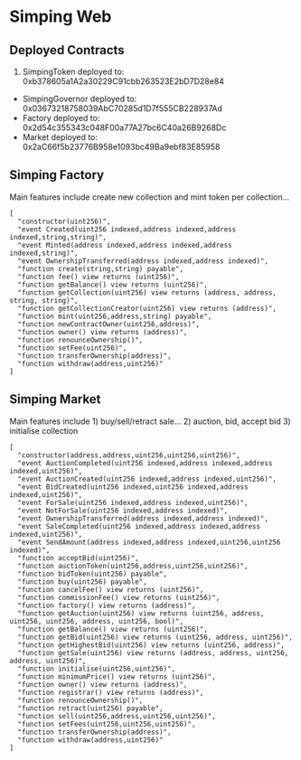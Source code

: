 # Simping Web

## Deployed Contracts

1. SimpingToken deployed to: 0xb378605a1A2a30229C91cbb263523E2bD7D28e84
* SimpingGovernor deployed to: 0x03673218758039AbC70285d1D7f555CB228937Ad
* Factory deployed to: 0x2d54c355343c048F00a77A27bc6C40a26B9268Dc
* Market deployed to: 0x2aC66f5b23776B958e1093bc49Ba9ebf83E85958

## Simping Factory

Main features include create new collection and mint token per collection...


```
[
  "constructor(uint256)",
  "event Created(uint256 indexed,address indexed,address indexed,string,string)",
  "event Minted(address indexed,address indexed,address indexed,string)",
  "event OwnershipTransferred(address indexed,address indexed)",
  "function create(string,string) payable",
  "function fee() view returns (uint256)",
  "function getBalance() view returns (uint256)",
  "function getCollection(uint256) view returns (address, address, string, string)",
  "function getCollectionCreator(uint256) view returns (address)",
  "function mint(uint256,address,string) payable",
  "function newContractOwner(uint256,address)",
  "function owner() view returns (address)",
  "function renounceOwnership()",
  "function setFee(uint256)",
  "function transferOwnership(address)",
  "function withdraw(address,uint256)"
]
```

## Simping Market 

Main features include 1) buy/sell/retract sale... 2) auction, bid, accept bid 3) initialise collection


```
[
  "constructor(address,address,uint256,uint256,uint256)",
  "event AuctionCompleted(uint256 indexed,address indexed,address indexed,uint256)",
  "event AuctionCreated(uint256 indexed,address indexed,uint256)",
  "event BidCreated(uint256 indexed,uint256 indexed,address indexed,uint256)",
  "event ForSale(uint256 indexed,address indexed,uint256)",
  "event NotForSale(uint256 indexed,address indexed)",
  "event OwnershipTransferred(address indexed,address indexed)",
  "event SaleCompleted(uint256 indexed,address indexed,address indexed,uint256)",
  "event SendAmount(address indexed,address indexed,uint256,uint256 indexed)",
  "function acceptBid(uint256)",
  "function auctionToken(uint256,address,uint256,uint256)",
  "function bidToken(uint256) payable",
  "function buy(uint256) payable",
  "function cancelFee() view returns (uint256)",
  "function commissionFee() view returns (uint256)",
  "function factory() view returns (address)",
  "function getAuction(uint256) view returns (uint256, address, uint256, uint256, address, uint256, bool)",
  "function getBalance() view returns (uint256)",
  "function getBid(uint256) view returns (uint256, address, uint256)",
  "function getHighestBid(uint256) view returns (uint256, address)",
  "function getSale(uint256) view returns (address, address, uint256, address, uint256)",
  "function initialise(uint256,uint256)",
  "function minimumPrice() view returns (uint256)",
  "function owner() view returns (address)",
  "function registrar() view returns (address)",
  "function renounceOwnership()",
  "function retract(uint256) payable",
  "function sell(uint256,address,uint256,uint256)",
  "function setFees(uint256,uint256,uint256)",
  "function transferOwnership(address)",
  "function withdraw(address,uint256)"
]
```